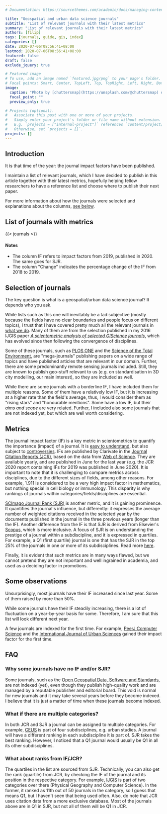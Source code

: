 ```yaml
---
# Documentation: https://sourcethemes.com/academic/docs/managing-content/

title: "Geospatial and urban data science journals"
subtitle: "List of relevant journals with their latest metrics"
summary: "List of relevant journals with their latest metrics"
authors: [filip]
tags: [journals, guide, gis, index]
categories: []
date: 2020-07-06T08:56:41+08:00
lastmod: 2020-07-06T08:56:41+08:00
featured: false
draft: false
exclude_jquery: true

# Featured image
# To use, add an image named `featured.jpg/png` to your page's folder.
# Focal points: Smart, Center, TopLeft, Top, TopRight, Left, Right, BottomLeft, Bottom, BottomRight.
image:
  caption: "Photo by [chuttersnap](https://unsplash.com/@chuttersnap) on [Unsplash](https://unsplash.com/photos/q3o7xqYQtes)"
  focal_point: ""
  preview_only: true

# Projects (optional).
#   Associate this post with one or more of your projects.
#   Simply enter your project's folder or file name without extension.
#   E.g. `projects = ["internal-project"]` references `content/project/deep-learning/index.md`.
#   Otherwise, set `projects = []`.
projects: []
---
```


## Introduction

It is that time of the year: the journal impact factors have been published.

I maintain a list of relevant journals, which I have decided to publish in this article together with their latest metrics, hopefully helping fellow researchers to have a reference list and choose where to publish their next paper.

For more information about how the journals were selected and explanations about the columns, [see below](#selection-of-journals).

## List of journals with metrics 

{{< journals >}}

#### Notes
* The column IF refers to impact factors from 2019, published in 2020. The same goes for SJR.
* The column "Change" indicates the percentage change of the IF from 2018 to 2019.

## Selection of journals

The key question is what is a geospatial/urban data science journal?
It depends who you ask.

While lists such as this one will inevitably be a tad subjective (mostly because the fields have no clear boundaries and people focus on different topics), I trust that I have covered pretty much all the relevant journals in [what we do](/).
Many of them are from the selection published in my 2016 IJGIS paper [_A scientometric analysis of selected GIScience journals_](https://doi.org/10.1080/13658816.2015.1130831), which has evolved since then following the convergence of disciplines.

Some of these journals, such as [PLOS ONE](https://journals.plos.org/plosone/) and the [Science of the Total Environment](https://www.journals.elsevier.com/science-of-the-total-environment), are "mega-journals" publishing papers on a wide range of topics and have published articles that are relevant in our domain.
Further, there are some predominantly remote sensing journals included.
Still, they are known to publish geo-stuff relevant to us (e.g. on standardisation in 3D city modelling, our main interest), so they are included as well.

While there are some journals with a borderline IF, I have included them for multiple reasons. Some of them have a relatively low IF, but it is increasing at a higher rate than the field's average, thus, I would consider them as "rising stars" and "honourable mentions".
Some have a low IF, but their _aims and scope_ are very related.
Further, I included also some journals that are not indexed yet, but which are well worth considering.

## Metrics

The journal impact factor (IF) is a key metric in scientometrics to quantify the importance (impact) of a journal.
It is [easy to understand](https://en.wikipedia.org/wiki/Impact_factor), but also subject to [controversies](https://en.wikipedia.org/wiki/Impact_factor#Criticisms).
IFs are published by Clarivate in the [Journal Citation Reports (JCR)](https://clarivate.com/webofsciencegroup/solutions/journal-citation-reports/), based on the data from [Web of Science](https://www.webofknowledge.com).
They are available yearly, and are published in June for the last year (e.g. the JCR 2020 report containing IFs for 2019 was published in June 2020). 
It is important to note that it is challenging to compare metrics across disciplines, due to the different sizes of fields, among other reasons.
For example, 1.911 is considered to be a very high impact factor in mathematics, but nothing special in cell biology or immunology.
This disparity is why rankings of journals within categories/fields/disciplines are essential.

[SCImago Journal Rank (SJR)](https://www.scimagojr.com) is another metric, and it is gaining prominence. 
It quantifies the journal's influence, but differently: it expresses the average number of weighted citations received in the selected year by the documents published in the journal in the three previous years (longer than the IF).
Another difference from the IF is that SJR is derived from Elsevier's [Scopus](https://www.scopus.com/), which is more inclusive.
A focus of SJR is on understanding the prestige of a journal within a subdiscipline, and it is expressed in quartiles. 
For example, a Q1 (first quartile) journal is one that has the SJR in the top 25% of the journals in one or more of its subdisciplines.
Read more [here](https://academia.stackexchange.com/a/116470).

Finally, it is evident that such metrics are in many ways flawed, but we cannot pretend they are not important and well ingrained in academia, and used as a deciding factor in promotions.


## Some observations

Unsurprisingly, most journals have their IF increased since last year.
Some of them raised by more than 50%.

While some journals have their IF steadily increasing, there is a lot of fluctuation on a year-by-year basis for some.
Therefore, I am sure that this list will look different next year.

A few journals are indexed for the first time.
For example, [PeerJ Computer Science](https://peerj.com/computer-science/) and the [International Journal of Urban Sciences](https://www.tandfonline.com/toc/rjus20/current) gained their impact factor for the first time.

## FAQ

### Why some journals have no IF and/or SJR?

Some journals, such as the [Open Geospatial Data, Software and Standards](https://opengeospatialdata.springeropen.com), are not indexed (yet), even though they publish high-quality work and are managed by a reputable publisher and editorial board.
This void is normal for new journals and it may take several years before they become indexed.
I believe that it is just a matter of time when these journals become indexed.


### What if there are multiple categories?

In both JCR and SJR a journal can be assigned to multiple categories.
For example, [CEUS](https://www.journals.elsevier.com/computers-environment-and-urban-systems) is part of four subdisciplines, e.g. urban studies.
A journal will have a different ranking in each subdiscipline it is part of.
SJR takes the best ranking.
However, I noticed that a Q1 journal would usually be Q1 in all its other subdisciplines.


### What about ranks from IF/JCR?

The quartiles in the list are sourced from SJR.
Technically, you can also get the rank (quartile) from JCR, by checking the IF of the journal and its position in the respective category.
For example, [IJGIS](https://www.tandfonline.com/toc/tgis20/current) is part of two categories over there (Physical Geography and Computer Science).
In the former, it ranked as 11th out of 50 journals in the category, so I guess that means Q1, but I haven't seen that being used often.
Also, do note that JCR uses citation data from a more exclusive database.
Most of the journals above are in Q1 in SJR, but not all of them will be Q1 in JCR.
